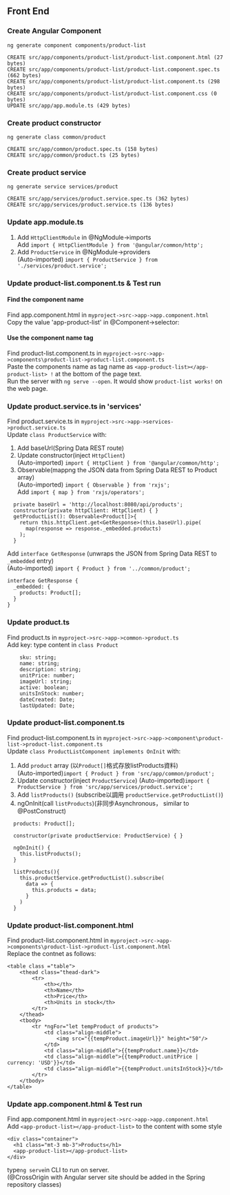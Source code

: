 ## Front End
### Create Angular Component
```ng generate component components/product-list```
```
CREATE src/app/components/product-list/product-list.component.html (27 bytes)
CREATE src/app/components/product-list/product-list.component.spec.ts (662 bytes)
CREATE src/app/components/product-list/product-list.component.ts (298 bytes)
CREATE src/app/components/product-list/product-list.component.css (0 bytes)
UPDATE src/app/app.module.ts (429 bytes)
```
### Create product constructor
```ng generate class common/product```
```
CREATE src/app/common/product.spec.ts (158 bytes)
CREATE src/app/common/product.ts (25 bytes)
```
### Create product service
```ng generate service services/product```
```
CREATE src/app/services/product.service.spec.ts (362 bytes)
CREATE src/app/services/product.service.ts (136 bytes)
```

### Update app.module.ts
1. Add `HttpClientModule` in @NgModule->imports </br>
  Add `import { HttpClientModule } from '@angular/common/http';`</br>
2. Add `ProductService` in @NgModule->providers </br>
  (Auto-imported) `import { ProductService } from './services/product.service';`

### Update product-list.component.ts & Test run
#### Find the component name
Find app.component.html in ```myproject->src->app->app.component.html```</br>
Copy the value 'app-product-list' in @Component->selector: </br>
#### Use the component name tag
Find product-list.component.ts in ```myproject->src->app->components\product-list->product-list.component.ts```</br>
Paste the components name as tag name as ```<app-product-list></app-product-list> !``` at the bottom of the page text.</br>
Run the server with ```ng serve --open```. It would show ```product-list works!``` on the web page.

### Update product.service.ts in 'services'
Find product.service.ts in ```myproject->src->app->services->product.service.ts```</br>
Update `class ProductService` with:</br>
1. Add baseUrl(Spring Data REST route)</br>
2. Update constructor(inject `HttpClient`)</br>
  (Auto-imported) `import { HttpClient } from '@angular/common/http';`</br>
3. Observable(mappng the JSON data from Spring Data REST to Product array)</br>
  (Auto-imported) `import { Observable } from 'rxjs';`</br>
  Add `import { map } from 'rxjs/operators';`</br>
```
  private baseUrl = 'http://localhost:8080/api/products';
  constructor(private httpClient: HttpClient) { }
  getProductList(): Observable<Product[]>{
    return this.httpClient.get<GetResponse>(this.baseUrl).pipe(
      map(response => response._embedded.products)
    );
  }
```
Add `interface GetResponse` (unwraps the JSON from Spring Data REST to `_embedded` entry)</br>
  (Auto-imported) `import { Product } from '../common/product';`</br>
```
interface GetResponse {
  _embedded: {
    products: Product[];
  }
}
```

### Update product.ts
Find product.ts in ```myproject->src->app->common->product.ts```</br>
Add key: type content in `class Product`</br>
```
    sku: string;
    name: string;
    description: string;
    unitPrice: number;
    imageUrl: string;
    active: boolean;
    unitsInStock: number;
    dateCreated: Date;
    lastUpdated: Date;
```

### Update product-list.component.ts
Find product-list.component.ts in ```myproject->src->app->component\product-list->product-list.component.ts```</br>
Update `class ProductListComponent implements OnInit` with:</br>
1. Add `product` array (以`Product[]`格式存放listProducts資料)</br>
  (Auto-imported)`import { Product } from 'src/app/common/product';`</br>
2. Update constructor(inject `ProductService`)
  (Auto-imported)`import { ProductService } from 'src/app/services/product.service';`</br>
3. Add `listProducts()` (subscribe以調用 `productService.getProductList()`)</br>
4. ngOnInit(call `listProducts`)(非同步Asynchronous， similar to @PostConstruct)</br>
```
  products: Product[];

  constructor(private productService: ProductService) { }

  ngOnInit() {
    this.listProducts();
  }

  listProducts(){
    this.productService.getProductList().subscribe(
      data => {
        this.products = data;
      }
    )
  }
```

### Update product-list.component.html
Find product-list.component.html in ```myproject->src->app->components\product-list->product-list.component.html```</br>
Replace the contnet as follows:</br>
```
<table class ="table">
    <thead class="thead-dark">
        <tr>
            <th></th>
            <th>Name</th>
            <th>Price</th>
            <th>Units in stock</th>
        </tr>
    </thead>
    <tbody>
        <tr *ngFor="let tempProduct of products">
            <td class="align-middle">
                <img src="{{tempProduct.imageUrl}}" height="50"/>
            </td>
            <td class="align-middle">{{tempProduct.name}}</td>
            <td class="align-middle">{{tempProduct.unitPrice | currency: 'USD'}}</td>
            <td class="align-middle">{{tempProduct.unitsInStock}}</td>
        </tr>
    </tbody>
</table>
```

### Update app.component.html & Test run
Find app.component.html in ```myproject->src->app->app.component.html```</br>
Add `<app-product-list></app-product-list>` to the content with some style</br>
```
<div class="container">
  <h1 class="mt-3 mb-3">Products</h1>
  <app-product-list></app-product-list>
</div>
```
type```ng serve```in CLI to run on server.</br>
(@CrossOrigin with Angular server site should be added in the Spring repository classes)
